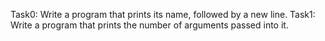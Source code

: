 Task0: Write a program that prints its name, followed by a new line.
Task1: Write a program that prints the number of arguments passed into it.
